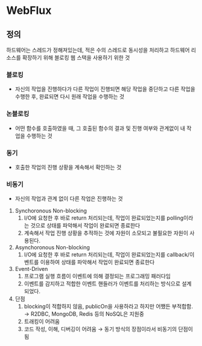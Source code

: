 # WebFlux
## 정의
하드웨어는 스레드가 정해져있는데, 적은 수의 스레드로 동시성을 처리하고 하드웨어 리소스를 확장하기 위해 블로킹 웹 스택을 사용하기 위한 것

### 블로킹
- 자신의 작업을 진행하다가 다른 작업이 진행되면 해당 작업을 중단하고 다른 작업을 수행한 후, 완료되면 다시 원래 작업을 수행하는 것
### 논블로킹
- 어떤 함수를 호출하였을 때, 그 호출된 함수의 결과 및 진행 여부와 관계없이 내 작업을 수행하는 것
### 동기
- 호출한 작업의 진행 상황을 계속해서 확인하는 것
### 비동기
- 자신의 작업과 관계 없이 다른 작업은 진행하는 것
1. Synchoronous Non-blocking 
    1. I/O에 요청한 후 바로  return 처리되는데, 작업이 완료되었는지를 polling이라는 것으로 상태를 파악해서 작업이 완료되면 종료한다
    2. 계속해서 작업 진행 상황을 추적하는 것에 자원이 소모되고 불필요한 자원이 사용된다.
2. Asynchoronous Non-blocking
    1. I/O에 요청한 후 바로  return 처리되는데, 작업이 완료되었는지를 callback/이벤트를 이용하여 상태를 파악해서 작업이 완료되면 종료한다
3. Event-Driven
    1. 프로그램 실행 흐름이 이벤트에 의해 결정되는 프로그래밍 패러다임
    2. 이벤트를 감지하고 적합한 이벤트 핸들러가 이벤트를 처리하는 방식으로 설계되었다.
4. 단점
    1. blocking이 적합하지 않음, publicOn을 사용하라고 하지만 어쨌든 부적합함. → R2DBC, MongoDB, Redis 등의 NoSQL은 지원중
    2. 트래킹이 어려움
    3. 코드 작성, 이해, 디버깅이 어려움 → 동기 방식의 장점이라서 비동기의 단점이 됨

